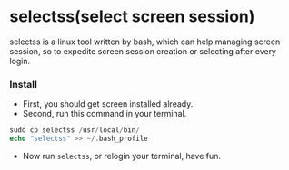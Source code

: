 # selectss(select screen session)

selectss is a linux tool written by bash, which can help managing screen session, so to expedite screen session creation or selecting after every login.  

### Install
+ First, you should get screen installed already.  
+ Second, run this command in your terminal.

```php
sudo cp selectss /usr/local/bin/
echo "selectss" >> ~/.bash_profile
```
+ Now run `selectss`, or relogin your terminal, have fun.
